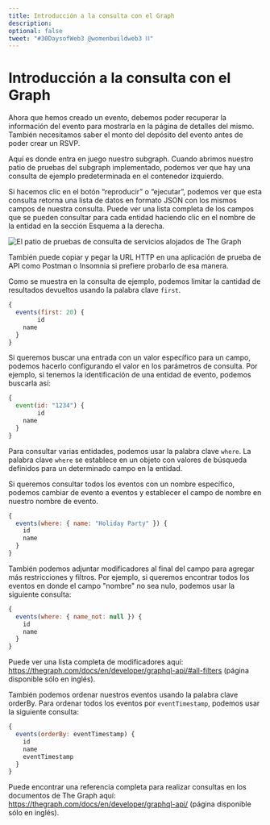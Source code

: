 ```yaml
---
title: Introducción a la consulta con el Graph
description: 
optional: false
tweet: "#30DaysofWeb3 @womenbuildweb3 ⛓"
---
```


# Introducción a la consulta con el Graph

Ahora que hemos creado un evento, debemos poder recuperar la información del evento para mostrarla en la página de detalles del mismo. También necesitamos saber el monto del depósito del evento antes de poder crear un RSVP.

Aquí es donde entra en juego nuestro subgraph. Cuando abrimos nuestro patio de pruebas del subgraph implementado, podemos ver que hay una consulta de ejemplo predeterminada en el contenedor izquierdo.

Si hacemos clic en el botón “reproducir” o “ejecutar”, podemos ver que esta consulta retorna una lista de datos en formato JSON con los mismos campos de nuestra consulta. Puede ver una lista completa de los campos que se pueden consultar para cada entidad haciendo clic en el nombre de la entidad en la sección Esquema a la derecha.

![El patio de pruebas de consulta de servicios alojados de The Graph](https://i.imgur.com/eYDRuF9.png)

También puede copiar y pegar la URL HTTP en una aplicación de prueba de API como Postman o Insomnia si prefiere probarlo de esa manera.

Como se muestra en la consulta de ejemplo, podemos limitar la cantidad de resultados devueltos usando la palabra clave `first`.

```javascript
{
  events(first: 20) {
        id
  	name
  }
}
```

Si queremos buscar una entrada con un valor específico para un campo, podemos hacerlo configurando el valor en los parámetros de consulta. Por ejemplo, si tenemos la identificación de una entidad de evento, podemos buscarla así:

```javascript
{
  event(id: "1234") {
        id
  	name
  }
}
```
Para consultar varias entidades, podemos usar la palabra clave `where`. La palabra clave `where` se establece en un objeto con valores de búsqueda definidos para un determinado campo en la entidad.

Si queremos consultar todos los eventos con un nombre específico, podemos cambiar de evento a eventos y establecer el campo de nombre en nuestro nombre de evento.

```javascript
{
  events(where: { name: "Holiday Party" }) {
    id
    name
  }
}
```

También podemos adjuntar modificadores al final del campo para agregar más restricciones y filtros. Por ejemplo, si queremos encontrar todos los eventos en donde el campo "nombre" no sea nulo, podemos usar la siguiente consulta:

```javascript
{
  events(where: { name_not: null }) {
    id
    name
  }
}
```
Puede ver una lista completa de modificadores aquí: https://thegraph.com/docs/en/developer/graphql-api/#all-filters (página disponible sólo en inglés).

También podemos ordenar nuestros eventos usando la palabra clave orderBy. Para ordenar todos los eventos por `eventTimestamp`, podemos usar la siguiente consulta:

```javascript
{
  events(orderBy: eventTimestamp) {
    id
    name
    eventTimestamp
  }
}
```

Puede encontrar una referencia completa para realizar consultas en los documentos de The Graph aquí: https://thegraph.com/docs/en/developer/graphql-api/ (página disponible sólo en inglés).